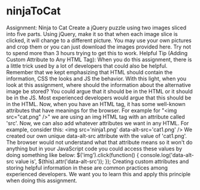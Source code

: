 # ninjaToCat
Assignment: Ninja to Cat Create a jQuery puzzle using two images sliced into five parts. Using jQuery, make it so that when each image slice is clicked, it will change to a different picture. You may use your own pictures and crop them or you can just download the images provided here.    Try not to spend more than 3 hours trying to get this to work.  Helpful Tip (Adding Custom Attribute to Any HTML Tag): When you do this assignment, there is a little trick used by a lot of developers that could also be helpful. Remember that we kept emphasizing that HTML should contain the information, CSS the looks and JS the behavior. With this light, when you look at this assignment, where should the information about the alternative image be stored? You could argue that it should be in the HTML or it should be in the JS. Most experienced developers would argue that this should be in the HTML. Now, when you have an HTML tag, it has some well-known attributes that have meanings for the browser. For example for "&lt;img src="cat.png" />" we are using an img HTML tag with an attribute called 'src'. Now, we can also add whatever attributes we want in any HTML. For example, consider this:  &lt;img src='ninja1.png' data-alt-src='cat1.png' /> We created our own unique data-alt-src attribute with the value of 'cat1.png'. The browser would not understand what that attribute means so it won't do anything but in your JavaScript code you could access these values by doing something like below:  $('img').click(function() {   console.log('data-alt-src value is', $(this).attr('data-alt-src')); }); Creating custom attributes and storing helpful information in these are common practices among experienced developers. We want you to learn this and apply this principle when doing this assignment.

